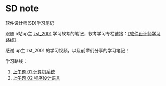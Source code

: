 # SD note

软件设计师(SD)学习笔记

跟随 b站up主 [zst_2001](https://space.bilibili.com/91286799?spm_id_from=333.976.0.0) 学习软考的笔记，软考学习专栏链接：[《软件设计师学习路线》](https://www.bilibili.com/read/cv18526892/)

感谢 up主 zst_2001 的学习视频，以及前辈们分享的学习笔记！

学习路线：

1. [上午题 01 计算机系统](./AM_01_计算机系统.md)
2. [上午题 02 程序设计语言](./AM_02_程序设计语言.md)
